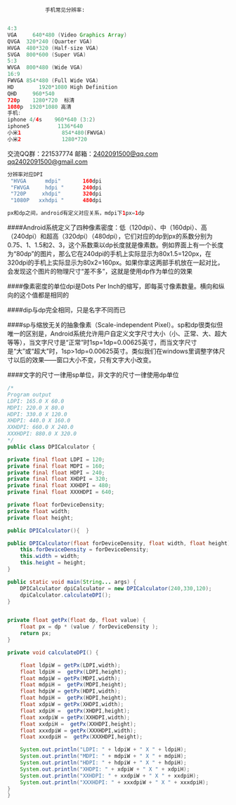 
                手机常见分辨率:

```java

4:3
VGA     640*480 (Video Graphics Array)
QVGA  320*240 (Quarter VGA)
HVGA  480*320 (Half-size VGA)
SVGA  800*600 (Super VGA)
5:3
WVGA  800*480 (Wide VGA)
16:9
FWVGA 854*480 (Full Wide VGA)
HD        1920*1080 High Definition
QHD     960*540
720p    1280*720  标清
1080p  1920*1080 高清
手机:
iphone 4/4s    960*640 (3:2)
iphone5         1136*640
小米1             854*480(FWVGA)
小米2             1280*720

```
交流QQ群：221537774 邮箱：2402091500@qq.com    qq2402091500@gmail.com
```java 
分辨率对应DPI
 "HVGA      mdpi"       160dpi
 "FWVGA     hdpi "      240dpi
 "720P     xhdpi"       320dpi
 "1080P   xxhdpi "      480dpi


```
```java 
px和dp之间，android有定义对应关系，mdpi下1px=1dp
```

####Android系统定义了四种像素密度：低（120dpi）、中（160dpi）、高（240dpi）和超高（320dpi）（480dpi），它们对应的dp到px的系数分别为0.75、1、1.5和2、3，这个系数乘以dp长度就是像素数。例如界面上有一个长度为“80dp”的图片，那么它在240dpi的手机上实际显示为80x1.5=120px，在320dpi的手机上实际显示为80x2=160px。如果你拿这两部手机放在一起对比，会发现这个图片的物理尺寸“差不多”，这就是使用dp作为单位的效果



####像素密度的单位dpi是Dots Per Inch的缩写，即每英寸像素数量。横向和纵向的这个值都是相同的



####dip与dp完全相同，只是名字不同而已


####sp与缩放无关的抽象像素（Scale-independent Pixel）。sp和dp很类似但唯一的区别是，Android系统允许用户自定义文字尺寸大小（小、正常、大、超大等等），当文字尺寸是“正常”时1sp=1dp=0.00625英寸，而当文字尺寸是“大”或“超大”时，1sp>1dp=0.00625英寸。类似我们在windows里调整字体尺寸以后的效果——窗口大小不变，只有文字大小改变。


####文字的尺寸一律用sp单位，非文字的尺寸一律使用dp单位


```java 
/*
Program output
LDPI: 165.0 X 60.0
MDPI: 220.0 X 80.0
HDPI: 330.0 X 120.0
XHDPI: 440.0 X 160.0
XXHDPI: 660.0 X 240.0
XXXHDPI: 880.0 X 320.0
*/
public class DPICalculator {

private final float LDPI = 120;
private final float MDPI = 160;
private final float HDPI = 240;
private final float XHDPI = 320;
private final float XXHDPI = 480;
private final float XXXHDPI = 640;    

private float forDeviceDensity;
private float width;
private float height;

public DPICalculator(){  }

public DPICalculator(float forDeviceDensity, float width, float height){
    this.forDeviceDensity = forDeviceDensity;
    this.width = width;
    this.height = height;
}

public static void main(String... args) {
    DPICalculator dpiCalculator = new DPICalculator(240,330,120);
    dpiCalculator.calculateDPI();
}


private float getPx(float dp, float value) {
    float px = dp * (value / forDeviceDensity );        
    return px;
}

private void calculateDPI() {

    float ldpiW = getPx(LDPI,width);        
    float ldpiH =  getPx(LDPI,height);
    float mdpiW = getPx(MDPI,width);        
    float mdpiH =  getPx(MDPI,height);        
    float hdpiW = getPx(HDPI,width);        
    float hdpiH =  getPx(HDPI,height);       
    float xdpiW = getPx(XHDPI,width);        
    float xdpiH =  getPx(XHDPI,height);
    float xxdpiW = getPx(XXHDPI,width);        
    float xxdpiH =  getPx(XXHDPI,height);
    float xxxdpiW = getPx(XXXHDPI,width);        
    float xxxdpiH =  getPx(XXXHDPI,height);

    System.out.println("LDPI: " + ldpiW + " X " + ldpiH);
    System.out.println("MDPI: " + mdpiW + " X " + mdpiH);
    System.out.println("HDPI: " + hdpiW + " X " + hdpiH);
    System.out.println("XHDPI: " + xdpiW + " X " + xdpiH);
    System.out.println("XXHDPI: " + xxdpiW + " X " + xxdpiH);
    System.out.println("XXXHDPI: " + xxxdpiW + " X " + xxxdpiH);        
}
}
```